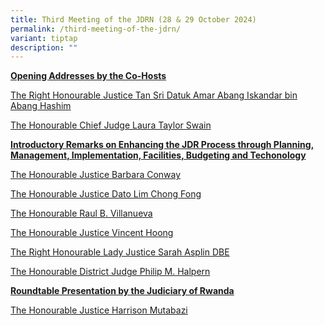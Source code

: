 ```yaml
---
title: Third Meeting of the JDRN (28 & 29 October 2024)
permalink: /third-meeting-of-the-jdrn/
variant: tiptap
description: ""
---
```

<p><strong><u>Opening Addresses by the Co-Hosts</u></strong>
</p>
<p><a href="/files/Malaysia__Welcome_Remarks_by_TAN_SRI.pdf" rel="noopener nofollow" target="_blank">The Right Honourable Justice Tan Sri Datuk Amar Abang Iskandar bin Abang Hashim</a>
</p>
<p><a href="/files/SDNY_Opening_remarks.pdf" rel="noopener nofollow" target="_blank">The Honourable Chief Judge Laura Taylor Swain</a>
</p>
<p></p>
<p><strong><u>Introductory Remarks on Enhancing the JDR Process through Planning, Management, Implementation, Facilities, Budgeting and Techonology</u></strong>
</p>
<p><a href="/files/The_Honourable_Justice_Barbara_Conway.pdf" rel="noopener nofollow" target="_blank">The Honourable Justice Barbara Conway</a>
</p>
<p><a href="/files/The_Honourable_Justice_Dato_Lim_Chong_Fong.pdf" rel="noopener nofollow" target="_blank">The Honourable Justice Dato Lim Chong Fong</a>
</p>
<p><a href="/files/The_Honourable_Raul_B__Villanueva.pdf" rel="noopener nofollow" target="_blank">The Honourable Raul B. Villanueva</a>
</p>
<p><a href="/files/Singapore__PJ___The_Honourable_Justice_Vincent_Hoong.pdf" rel="noopener nofollow" target="_blank">The Honourable Justice Vincent Hoong</a>
</p>
<p><a href="/files/Third_meeting___The_Right_Honourable_Lady_Justice_Sarah_Asplin_DBE.pdf" rel="noopener nofollow" target="_blank">The Right Honourable Lady Justice Sarah Asplin DBE</a>
</p>
<p><a href="/files/3rd_meeting__The_Honourable_District_Judge_Philip_M__Halpern.pdf" rel="noopener nofollow" target="_blank">The Honourable District Judge Philip M. Halpern</a>
</p>
<p></p>
<p><strong><u>Roundtable Presentation by the Judiciary of Rwanda</u></strong>
</p>
<p><a href="/files/The_Honourable_Justice_Harrison_Mutabazi.pdf" rel="noopener nofollow" target="_blank">The Honourable Justice Harrison Mutabazi</a>
</p>
<p></p>
<p></p>